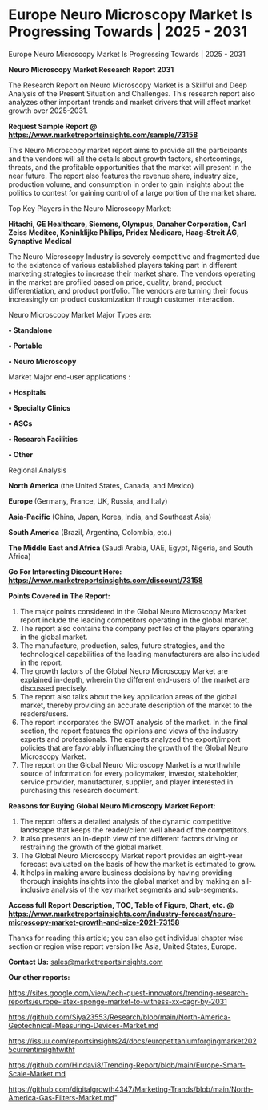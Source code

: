 # Europe Neuro Microscopy Market Is Progressing Towards | 2025 - 2031
Europe Neuro Microscopy Market Is Progressing Towards | 2025 - 2031

<strong>Neuro Microscopy Market Research Report 2031</strong>

The Research Report on Neuro Microscopy Market is a Skillful and Deep Analysis of the Present Situation and Challenges. This research report also analyzes other important trends and market drivers that will affect market growth over 2025-2031.

<strong>Request Sample Report @ <a href=https://www.marketreportsinsights.com/sample/73158>https://www.marketreportsinsights.com/sample/73158</a></strong>

This Neuro Microscopy market report aims to provide all the participants and the vendors will all the details about growth factors, shortcomings, threats, and the profitable opportunities that the market will present in the near future. The report also features the revenue share, industry size, production volume, and consumption in order to gain insights about the politics to contest for gaining control of a large portion of the market share.

Top Key Players in the Neuro Microscopy Market:

<strong>Hitachi, GE Healthcare, Siemens, Olympus, Danaher Corporation, Carl Zeiss Meditec, Koninklijke Philips, Pridex Medicare, Haag-Streit AG, Synaptive Medical</strong>

The Neuro Microscopy Industry is severely competitive and fragmented due to the existence of various established players taking part in different marketing strategies to increase their market share. The vendors operating in the market are profiled based on price, quality, brand, product differentiation, and product portfolio. The vendors are turning their focus increasingly on product customization through customer interaction.

Neuro Microscopy Market Major Types are:

<strong>• Standalone

• Portable

• Neuro Microscopy</strong>

Market Major end-user applications :

<strong>• Hospitals

• Specialty Clinics

• ASCs

• Research Facilities

• Other</strong>

Regional Analysis

</u><strong><b>North America</b></strong> (the United States, Canada, and Mexico)

<strong><b>Europe </b></strong>(Germany, France, UK, Russia, and Italy)

<strong><b>Asia-Pacific</b></strong> (China, Japan, Korea, India, and Southeast Asia)

<strong><b>South America</b></strong> (Brazil, Argentina, Colombia, etc.)

<strong><b>The Middle East and Africa</b></strong> (Saudi Arabia, UAE, Egypt, Nigeria, and South Africa)

<strong>Go For Interesting Discount Here: <a href=https://www.marketreportsinsights.com/discount/73158>https://www.marketreportsinsights.com/discount/73158</a></strong>

<strong>Points Covered in The Report:</strong>
<ol>
  <li>The major points considered in the Global Neuro Microscopy Market report include the leading competitors operating in the global market.</li>
  <li>The report also contains the company profiles of the players operating in the global market.</li>
  <li>The manufacture, production, sales, future strategies, and the technological capabilities of the leading manufacturers are also included in the report.</li>
  <li>The growth factors of the Global Neuro Microscopy Market are explained in-depth, wherein the different end-users of the market are discussed precisely.</li>
  <li>The report also talks about the key application areas of the global market, thereby providing an accurate description of the market to the readers/users.</li>
  <li>The report incorporates the SWOT analysis of the market. In the final section, the report features the opinions and views of the industry experts and professionals. The experts analyzed the export/import policies that are favorably influencing the growth of the Global Neuro Microscopy Market.</li>
  <li>The report on the Global Neuro Microscopy Market is a worthwhile source of information for every policymaker, investor, stakeholder, service provider, manufacturer, supplier, and player interested in purchasing this research document.</li>
</ol>
<strong>Reasons for Buying Global Neuro Microscopy Market Report:</strong>

<ol>
  <li>The report offers a detailed analysis of the dynamic competitive landscape that keeps the reader/client well ahead of the competitors.</li>
  <li>It also presents an in-depth view of the different factors driving or restraining the growth of the global market.</li>
  <li>The Global Neuro Microscopy Market report provides an eight-year forecast evaluated on the basis of how the market is estimated to grow.</li>
  <li>It helps in making aware business decisions by having providing thorough insights insights into the global market and by making an all-inclusive analysis of the key market segments and sub-segments.</li>
</ol>
<strong>Access full Report Description, TOC, Table of Figure, Chart, etc. @ <a href=https://www.marketreportsinsights.com/industry-forecast/neuro-microscopy-market-growth-and-size-2021-73158>https://www.marketreportsinsights.com/industry-forecast/neuro-microscopy-market-growth-and-size-2021-73158</a></strong>


Thanks for reading this article; you can also get individual chapter wise section or region wise report version like Asia, United States, Europe.

<strong>Contact Us:</strong>
sales@marketreportsinsights.com

<strong>Our other reports:</strong>

<a href=https://sites.google.com/view/tech-quest-innovators/trending-research-reports/europe-latex-sponge-market-to-witness-xx-cagr-by-2031>https://sites.google.com/view/tech-quest-innovators/trending-research-reports/europe-latex-sponge-market-to-witness-xx-cagr-by-2031</a>

<a href=https://github.com/Siya23553/Research/blob/main/North-America-Geotechnical-Measuring-Devices-Market.md>https://github.com/Siya23553/Research/blob/main/North-America-Geotechnical-Measuring-Devices-Market.md</a>

<a href=https://issuu.com/reportsinsights24/docs/europetitaniumforgingmarket2025currentinsightwithf>https://issuu.com/reportsinsights24/docs/europetitaniumforgingmarket2025currentinsightwithf</a>

<a href=https://github.com/Hindavi8/Trending-Report/blob/main/Europe-Smart-Scale-Market.md>https://github.com/Hindavi8/Trending-Report/blob/main/Europe-Smart-Scale-Market.md</a>

<a href=https://github.com/digitalgrowth4347/Marketing-Trands/blob/main/North-America-Gas-Filters-Market.md>https://github.com/digitalgrowth4347/Marketing-Trands/blob/main/North-America-Gas-Filters-Market.md</a>"
